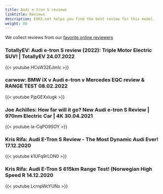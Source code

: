 ```yaml
---
title: Audi e-tron S reviews
linktitle: Reviews
description: EVKX.net helps you find the best review for this model. 
weight: 80
---
```

We collect reviews from our [favorite online reviewers](/guides/evreviewers/)

### TotallyEV: Audi e-tron S review (2022): Triple Motor Electric SUV! | TotallyEV 24.07.2022

{{< youtube HCsW32EJmIc >}}

### carwow: BMW iX v Audi e-tron v Mercedes EQC review & RANGE TEST 08.02.2022

{{< youtube PjpGEXxIugk >}}

### Joe Achilles: How far will it go? New Audi e-tron S Review | 970nm Electric Car | 4K 30.04.2021

{{< youtube Ia-CqPO9SOY >}}

### Kris Rifa: Audi E-Tron S Review - The Most Dynamic Audi Ever! 17.12.2020

{{< youtube k1UFq9rLON0 >}}

### Kris Rifa: Audi E-Tron S 615km Range Test! (Norwegian High Speed R 14.12.2020

{{< youtube LcrnpWcYUNs >}}

